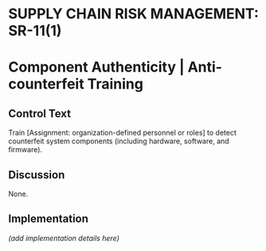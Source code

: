 # SUPPLY CHAIN RISK MANAGEMENT: SR-11(1)
# Component Authenticity | Anti-counterfeit Training

## Control Text

Train [Assignment: organization-defined personnel or roles] to detect counterfeit system components (including hardware, software, and firmware).

## Discussion

None.

## Implementation

_(add implementation details here)_